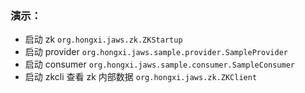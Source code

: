 ### 演示：
- 启动 zk `org.hongxi.jaws.zk.ZKStartup`
- 启动 provider `org.hongxi.jaws.sample.provider.SampleProvider`
- 启动 consumer `org.hongxi.jaws.sample.consumer.SampleConsumer`
- 启动 zkcli 查看 zk 内部数据 `org.hongxi.jaws.zk.ZKClient`
